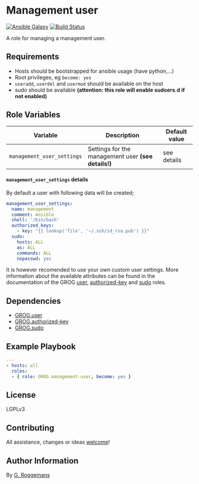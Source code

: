 # Management user

[![Ansible Galaxy](http://img.shields.io/badge/galaxy-GROG.management--user-660198.svg?style=flat)](https://galaxy.ansible.com/list#/roles/)
[![Build Status](https://travis-ci.org/GROG/ansible-role-management-user.svg?branch=master)](https://travis-ci.org/GROG/ansible-role-management-user)

A role for managing a management user.

## Requirements

- Hosts should be bootstrapped for ansible usage (have python,...)
- Root privileges, eg `become: yes`
- `useradd`, `userdel` and `usermod` should be available on the host
- sudo should be available **(attention: this role will enable sudoers.d if not
  enabled)**

## Role Variables

| Variable | Description | Default value |
|----------|-------------|---------------|
| `management_user_settings` | Settings for the management user **(see details!)** | see details |

#### `management_user_settings` details

By default a user with following data will be created;

```yaml
management_user_settings:
  name: management
  comment: Ansible
  shell: '/bin/bash'
  authorized_keys:
    - key: "{{ lookup('file', '~/.ssh/id_rsa.pub') }}"
  sudo:
    hosts: ALL
    as: ALL
    commands: ALL
    nopasswd: yes
```

It is however recomended to use your own custom user settings. More
information about the available attributes can be found in the documentation of
the GROG [user](https://galaxy.ansible.com/list#/roles/4730),
[authorized-key](https://galaxy.ansible.com/list#/roles/4737) and
[sudo](https://galaxy.ansible.com/list#/roles/4765) roles.

## Dependencies

- [GROG.user](https://galaxy.ansible.com/list#/roles/4730)
- [GROG.authorized-key](https://galaxy.ansible.com/list#/roles/4737)
- [GROG.sudo](https://galaxy.ansible.com/list#/roles/4765)

## Example Playbook

```yaml
---
- hosts: all
  roles:
  - { role: GROG.management-user, become: yes }
```

## License

LGPLv3

## Contributing

All assistance, changes or ideas [welcome](https://github.com/GROG/ansible-role-management-user/issues)!

## Author Information

By [G. Roggemans](https://github.com/groggemans)
